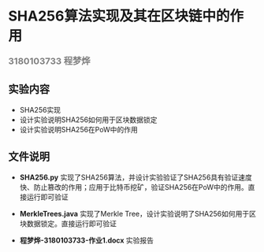 # SHA256算法实现及其在区块链中的作用

<font size="4" color=gray>**3180103733   程梦烨**</font>

## 实验内容

- SHA256实现
- 设计实验说明SHA256如何用于区块数据锁定
- 设计实验说明SHA256在PoW中的作用

## 文件说明

- **SHA256.py**  实现了SHA256算法，并设计实验验证了SHA256具有验证速度快、防止篡改的作用；应用于比特币挖矿，验证SHA256在PoW中的作用。直接运行即可验证
- **MerkleTrees.java**  实现了Merkle Tree，设计实验说明了SHA256如何用于区块数据锁定。直接运行即可验证

- **程梦烨-3180103733-作业1.docx**  实验报告